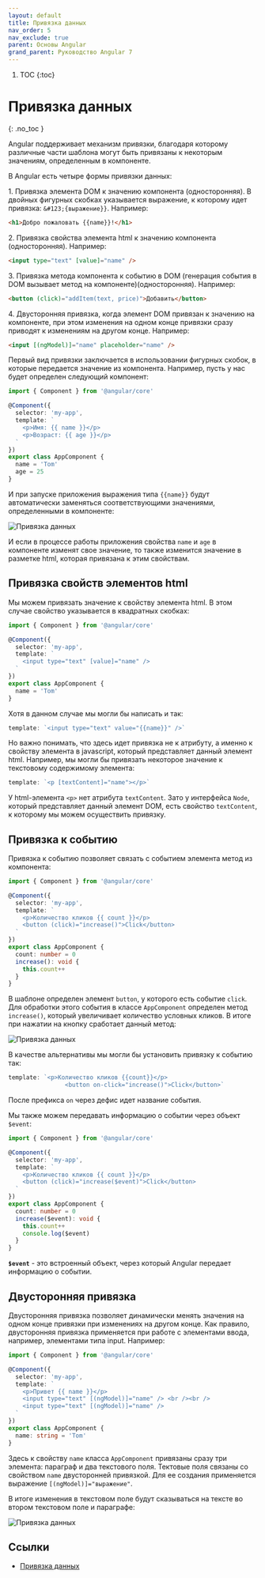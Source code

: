 ```yaml
---
layout: default
title: Привязка данных
nav_order: 5
nav_exclude: true
parent: Основы Angular
grand_parent: Руководство Angular 7
---
```


<!-- prettier-ignore-start -->
1. TOC
{:toc}

# Привязка данных
{: .no_toc }
<!-- prettier-ignore-end -->

Angular поддерживает механизм привязки, благодаря которому различные части шаблона могут быть привязаны к некоторым значениям, определенным в компоненте.

В Angular есть четыре формы привязки данных:

1.&nbsp;Привязка элемента DOM к значению компонента (односторонняя). В двойных фигурных скобках указывается выражение, к которому идет привязка: `&#123;{выражение}}`. Например:

```html
<h1>Добро пожаловать {{name}}!</h1>
```

2.&nbsp;Привязка свойства элемента html к значению компонента (односторонняя). Например:

```html
<input type="text" [value]="name" />
```

3.&nbsp;Привязка метода компонента к событию в DOM (генерация события в DOM вызывает метод на компоненте)(односторонняя). Например:

```html
<button (click)="addItem(text, price)">Добавить</button>
```

4.&nbsp;Двусторонняя привязка, когда элемент DOM привязан к значению на компоненте, при этом изменения на одном конце привязки сразу приводят к изменениям на другом конце. Например:

```html
<input [(ngModel)]="name" placeholder="name" />
```

Первый вид привязки заключается в использовании фигурных скобок, в которые передается значение из компонента. Например, пусть у нас будет определен следующий компонент:

```typescript
import { Component } from '@angular/core'

@Component({
  selector: 'my-app',
  template: `
    <p>Имя: {{ name }}</p>
    <p>Возраст: {{ age }}</p>
  `
})
export class AppComponent {
  name = 'Tom'
  age = 25
}
```

И при запуске приложения выражения типа `{{name}}` будут автоматически заменяться соответствующими значениями, определенными в компоненте:

![Привязка данных](binding-1.png)

И если в процессе работы приложения свойства `name` и `age` в компоненте изменят свое значение, то также изменится значение в разметке html, которая привязана к этим свойствам.

## Привязка свойств элементов html

Мы можем привязать значение к свойству элемента html. В этом случае свойство указывается в квадратных скобках:

```typescript
import { Component } from '@angular/core'

@Component({
  selector: 'my-app',
  template: `
    <input type="text" [value]="name" />
  `
})
export class AppComponent {
  name = 'Tom'
}
```

Хотя в данном случае мы могли бы написать и так:

```typescript
template: `<input type="text" value="{{name}}" />`
```

Но важно понимать, что здесь идет привязка не к атрибуту, а именно к свойству элемента в javascript, который представляет данный элемент html. Например, мы могли бы привязать некоторое значение к текстовому содержимому элемента:

```typescript
template: `<p [textContent]="name"></p>`
```

У html-элемента `<p>` нет атрибута `textContent`. Зато у интерфейса `Node`, который представляет данный элемент DOM, есть свойство `textContent`, к которому мы можем осуществить привязку.

## Привязка к событию

Привязка к событию позволяет связать с событием элемента метод из компонента:

```typescript
import { Component } from '@angular/core'

@Component({
  selector: 'my-app',
  template: `
    <p>Количество кликов {{ count }}</p>
    <button (click)="increase()">Click</button>
  `
})
export class AppComponent {
  count: number = 0
  increase(): void {
    this.count++
  }
}
```

В шаблоне определен элемент `button`, у которого есть событие `click`. Для обработки этого события в классе `AppComponent` определен метод `increase()`, который увеличивает количество условных кликов. В итоге при нажатии на кнопку сработает данный метод:

![Привязка данных](binding-2.png)

В качестве альтернативы мы могли бы установить привязку к событию так:

```typescript
template: `<p>Количество кликов {{count}}</p>
                <button on-click="increase()">Click</button>`
```

После префикса `on` через дефис идет название события.

Мы также можем передавать информацию о событии через объект `$event`:

```typescript
import { Component } from '@angular/core'

@Component({
  selector: 'my-app',
  template: `
    <p>Количество кликов {{ count }}</p>
    <button (click)="increase($event)">Click</button>
  `
})
export class AppComponent {
  count: number = 0
  increase($event): void {
    this.count++
    console.log($event)
  }
}
```

**`$event`** - это встроенный объект, через который Angular передает информацию о событии.

## Двусторонняя привязка

Двусторонняя привязка позволяет динамически менять значения на одном конце привязки при изменениях на другом конце. Как правило, двусторонняя привязка применяется при работе с элементами ввода, например, элементами типа input. Например:

```typescript
import { Component } from '@angular/core'

@Component({
  selector: 'my-app',
  template: `
    <p>Привет {{ name }}</p>
    <input type="text" [(ngModel)]="name" /> <br /><br />
    <input type="text" [(ngModel)]="name" />
  `
})
export class AppComponent {
  name: string = 'Tom'
}
```

Здесь к свойству `name` класса `AppComponent` привязаны сразу три элемента: параграф и два текстового поля. Тектовые поля связаны со свойством `name` двусторонней привязкой. Для ее создания применяется выражение `[(ngModel)]="выражение"`.

В итоге изменения в текстовом поле будут сказываться на тексте во втором текстовом поле и параграфе:

![Привязка данных](binding-3.png)

## Ссылки

- [Привязка данных](https://metanit.com/web/angular2/2.5.php)
